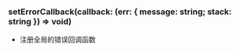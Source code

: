 ### **setErrorCallback(callback: (err: { message: string; stack: string }) => void)**
- 注册全局的错误回调函数

